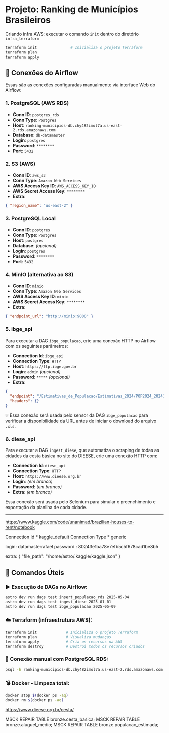 # Projeto: Ranking de Municípios Brasileiros

Criando infra AWS: executar o comando `init` dentro do diretório `infra_terraform`
```bash
terraform init               # Inicializa o projeto Terraform
terraform plan
terraform apply
```

## 🔌 Conexões do Airflow

Essas são as conexões configuradas manualmente via interface Web do Airflow:

### 1. PostgreSQL (AWS RDS)
- **Conn ID**: `postgres_rds`
- **Conn Type**: `Postgres`
- **Host**: `ranking-municipios-db.chy482imol7a.us-east-2.rds.amazonaws.com`
- **Database**: `db-datamaster`
- **Login**: `postgres`
- **Password**: `********`
- **Port**: `5432`

### 2. S3 (AWS)
- **Conn ID**: `aws_s3`
- **Conn Type**: `Amazon Web Services`
- **AWS Access Key ID**: `AWS_ACCESS_KEY_ID`
- **AWS Secret Access Key**: `********`
- **Extra**:
```json
{ "region_name": "us-east-2" }
```

### 3. PostgreSQL Local
- **Conn ID**: `postgres`
- **Conn Type**: `Postgres`
- **Host**: `postgres`
- **Database**: *(opcional)*
- **Login**: `postgres`
- **Password**: `********`
- **Port**: `5432`

### 4. MinIO (alternativa ao S3)
- **Conn ID**: `minio`
- **Conn Type**: `Amazon Web Services`
- **AWS Access Key ID**: `minio`
- **AWS Secret Access Key**: `********`
- **Extra**:
```json
{ "endpoint_url": "http://minio:9000" }
```

### 5. ibge_api
Para executar a DAG `ibge_populacao`, crie uma conexão HTTP no Airflow com os seguintes parâmetros:

- **Connection Id**: `ibge_api`
- **Connection Type**: `HTTP`
- **Host**: `https://ftp.ibge.gov.br`
- **Login**: `admin` *(opcional)*
- **Password**: `*****` *(opcional)*
- **Extra**:
```json
{
  "endpoint": "/Estimativas_de_Populacao/Estimativas_2024/POP2024_20241230.xls",
  "headers": {}
}
```
💡 Essa conexão será usada pelo sensor da DAG `ibge_populacao` para verificar a disponibilidade da URL antes de iniciar o download do arquivo `.xls`.

### 6. diese_api
Para executar a DAG `ingest_diese`, que automatiza o scraping de todas as cidades da cesta básica no site do DIEESE, crie uma conexão HTTP com:

- **Connection Id**: `diese_api`
- **Connection Type**: `HTTP`
- **Host**: `https://www.dieese.org.br`
- **Login**: *(em branco)*
- **Password**: *(em branco)*
- **Extra**: *(em branco)*

Essa conexão será usada pelo Selenium para simular o preenchimento e exportação da planilha de cada cidade.

---

https://www.kaggle.com/code/unanimad/brazilian-houses-to-rent/notebook

Connection Id *	 kaggle_default
Connection Type *	generic

login: datamasterrafael
password	: 80243e1ba78e7efb5c5f678cad1be8b5

extra: 
{
  "file_path": "/home/astro/.kaggle/kaggle.json"
}




## 🧲 Comandos Úteis

### ▶️ Execução de DAGs no Airflow:
```bash
astro dev run dags test insert_populacao_rds 2025-05-04
astro dev run dags test ingest_diese 2025-01-01
astro dev run dags test ibge_populacao 2025-05-09
```

### ☁️ Terraform (infraestrutura AWS):
```bash
terraform init             # Inicializa o projeto Terraform
terraform plan             # Visualiza mudanças
terraform apply            # Cria os recursos na AWS
terraform destroy          # Destroi todos os recursos criados
```

### 🐘 Conexão manual com PostgreSQL RDS:
```bash
psql -h ranking-municipios-db.chy482imol7a.us-east-2.rds.amazonaws.com -U postgres -d postgres
```

### 💣 Docker - Limpeza total:
```bash
docker stop $(docker ps -aq)
docker rm $(docker ps -aq)
```
https://www.dieese.org.br/cesta/


MSCK REPAIR TABLE bronze.cesta_basica;
MSCK REPAIR TABLE bronze.aluguel_medio;
MSCK REPAIR TABLE bronze.populacao_estimada;
